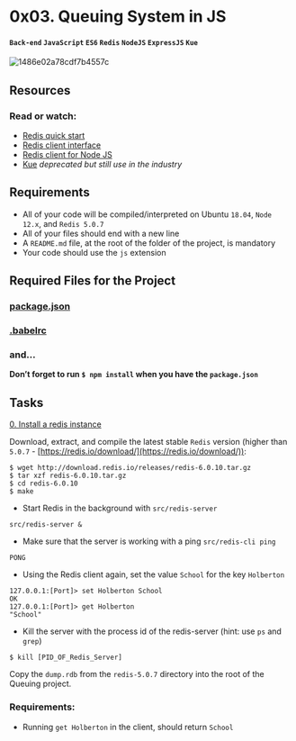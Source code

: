 # 0x03. Queuing System in JS
#### `Back-end` `JavaScript` `ES6` `Redis` `NodeJS` `ExpressJS` `Kue`

![1486e02a78cdf7b4557c](https://github.com/samuelselasi/alx-backend/assets/85158665/097e8d98-a1d8-4880-9a08-dd0819320f55)

## Resources
### Read or watch:

* [Redis quick start](https://redis.io/docs/install/install-redis/)
* [Redis client interface](https://redis.io/docs/connect/cli/)
* [Redis client for Node JS](https://github.com/redis/node-redis)
* [Kue](https://github.com/Automattic/kue) *deprecated but still use in the industry*

## Requirements
* All of your code will be compiled/interpreted on Ubuntu `18.04`, `Node 12.x`, and `Redis 5.0.7`
* All of your files should end with a new line
* A `README.md` file, at the root of the folder of the project, is mandatory
* Your code should use the `js` extension

## Required Files for the Project
### [package.json](./package.json)
### [.babelrc](./.babelrc)
### and...
**Don’t forget to run `$ npm install` when you have the `package.json`**

## Tasks

[0. Install a redis instance](./dump.rdb)

Download, extract, and compile the latest stable `Redis` version (higher than `5.0.7` - [https://redis.io/download/](https://redis.io/download/)):
```
$ wget http://download.redis.io/releases/redis-6.0.10.tar.gz
$ tar xzf redis-6.0.10.tar.gz
$ cd redis-6.0.10
$ make
```
* Start Redis in the background with `src/redis-server`
```
src/redis-server &
```
* Make sure that the server is working with a ping `src/redis-cli ping`
```
PONG
```
* Using the Redis client again, set the value `School` for the key `Holberton`
```
127.0.0.1:[Port]> set Holberton School
OK
127.0.0.1:[Port]> get Holberton
"School"
```
* Kill the server with the process id of the redis-server (hint: use `ps` and `grep`)
```
$ kill [PID_OF_Redis_Server]
```
Copy the `dump.rdb` from the `redis-5.0.7` directory into the root of the Queuing project.

### Requirements:

* Running `get Holberton` in the client, should return `School`
